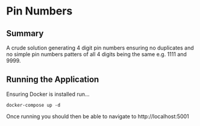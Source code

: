 # Pin Numbers

## Summary

A crude solution generating 4 digit pin numbers ensuring no duplicates and no simple pin numbers
patters of all 4 digits being the same e.g. 1111 and 9999.

## Running the Application

Ensuring Docker is installed run...

```
docker-compose up -d
```

Once running you should then be able to navigate to http://localhost:5001
